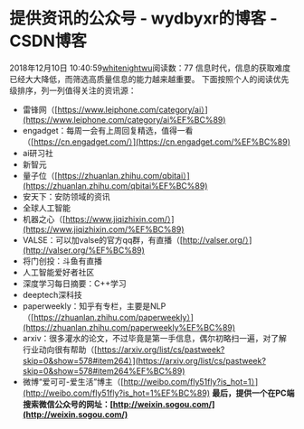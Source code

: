 # 提供资讯的公众号 - wydbyxr的博客 - CSDN博客
2018年12月10日 10:40:59[whitenightwu](https://me.csdn.net/wydbyxr)阅读数：77
信息时代，信息的获取难度已经大大降低，而筛选高质量信息的能力越来越重要。
下面按照个人的阅读优先级排序，列一列值得关注的资讯源：
- 雷锋网（[https://www.leiphone.com/category/ai）](https://www.leiphone.com/category/ai%EF%BC%89)
- engadget：每周一会有上周回复精选，值得一看（[https://cn.engadget.com/）](https://cn.engadget.com/%EF%BC%89)
- ai研习社
- 新智元
- 量子位（[https://zhuanlan.zhihu.com/qbitai）](https://zhuanlan.zhihu.com/qbitai%EF%BC%89)
- 安天下：安防领域的资讯
- 全球人工智能
- 机器之心（[https://www.jiqizhixin.com/）](https://www.jiqizhixin.com/%EF%BC%89)
- VALSE：可以加valse的官方qq群，有直播（[http://valser.org/）](http://valser.org/%EF%BC%89)
- 将门创投：斗鱼有直播
- 人工智能爱好者社区
- 深度学习每日摘要：C++学习
- deeptech深科技
- paperweekly：知乎有专栏，主要是NLP（[https://zhuanlan.zhihu.com/paperweekly）](https://zhuanlan.zhihu.com/paperweekly%EF%BC%89)
- arxiv：很多灌水的论文，不过毕竟是第一手信息，偶尔初略扫一遍，对了解行业动向很有帮助（[https://arxiv.org/list/cs/pastweek?skip=0&show=578#item264）](https://arxiv.org/list/cs/pastweek?skip=0&show=578#item264%EF%BC%89)
- 微博“爱可可-爱生活”博主（[http://weibo.com/fly51fly?is_hot=1）](http://weibo.com/fly51fly?is_hot=1%EF%BC%89)
**最后，提供一个在PC端搜索微信公众号的网址：[http://weixin.sogou.com/](http://weixin.sogou.com/)**
